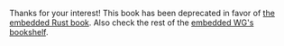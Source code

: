 Thanks for your interest! This book has been deprecated in favor of [the
embedded Rust book][book]. Also check the rest of the [embedded WG's][wg]
[bookshelf].

[book]: https://rust-embedded.github.io/bookshelf/book/index.html
[wg]: https://github.com/rust-embedded/wg
[bookshelf]: https://rust-embedded.github.io/bookshelf/

<!-- # Blinking an LED -->

<!-- (with too many hexadecimals) -->

<!-- > **HEADS UP** Most of the links in this page are PDFs! -->

<!-- So far we have only used the processor inside our microcontroller. The processor -->
<!-- can only do math and logic, and, on its own, it can't interact with the external -->
<!-- world: it can't drive a LED or a motor, read a sensor or communicate with other -->
<!-- devices. -->

<!-- To make our programs more useful (and fun!) we must learn to use *peripherals*. -->
<!-- A peripheral is an extra piece of electronics that's built, alongside the -->
<!-- processor, in the same microcontroller package. Peripherals give the processor -->
<!-- the extra functionality it needs to interact with the external world. -->

<!-- > Awesome! What can I do with these peripherals? -->

<!-- All sort of things! There are several different types of peripherals, each one -->
<!-- provides a different functionality. Microcontrollers manufacturers call them by -->
<!-- different names even if they provide the same functionality though. Here are -->
<!-- some of the most common ones (using STM32 naming convention): -->

<!-- - `GPIO`. General Purpose Input/Output. Can be used to turn on/off external -->
<!--   devices (e.g. a motor, a lamp, etc.) or to read the state of a "switch" -->
<!--   (e.g. a two-state (ON/OFF) switch, a keyboard, etc.). -->

<!-- - `ADC`. Analog-to-Digital Converter. Can be used to "read" analog sensors (e.g. -->
<!--   a thermometer, a light (intensity) sensor, etc.) or signals (e.g. voltage -->
<!--   level of a battery, electric current, etc.). -->

<!-- - `TIM`. Timers. Can be used to perform periodic tasks (e.g. every 100 ms), -->
<!--   measure lengths of time (e.g. for how long was this button pressed?) or -->
<!--   generate periodic signals with variable [duty cycle][dc] -->
<!--   (AKA [Pulse Width Modulation][pwm] (PWM)). PWM is mainly used to control how -->
<!--   much power is supplied to an electric machine like a motor which, in turn, -->
<!--   lets you indirectly control other parameters like speed and torque. -->

<!-- [dc]: https://en.wikipedia.org/wiki/Duty_cycle -->
<!-- [pwm]: https://en.wikipedia.org/wiki/Pulse-width_modulation -->

<!-- We'll explore these and several other peripherals in more detail in a [later -->
<!-- chapter]. -->

<!-- [later chapter]: peripherals.html -->

<!-- > So, how do I use these peripherals? -->

<!-- Thanks to some magic called [memory mapped I/O][MMIO], to the processor, -->
<!-- peripherals appear as memory regions (!). This means that, for example, by -->
<!-- writing to some special memory address you can use the digital I/O peripheral to -->
<!-- turn on/off a LED. Another example: By reading from some special memory address -->
<!-- you can use the Analog to Digital Converter peripheral to "read" an analog -->
<!-- sensor like a thermometer and get the current environment temperature as a -->
<!-- digital/discrete value. -->

<!-- [MMIO]: https://en.wikipedia.org/wiki/Memory-mapped_I/O -->

<!-- A chunk of memory associated to a single peripheral is known as a "register -->
<!-- block".  As other types of memory, these regions are usually accessed in word -->
<!-- sized chunks (32-bit on ARM). Each of these word sized chunks is referred to as -->
<!-- a (hardware) register; though registers can also be half-word or byte sized. -->
<!-- Each of these registers has a human-friendly name and an address associated to -->
<!-- it. -->

<!-- A concrete example: The STM32F303VCT6 microcontroller has a peripheral known as -->
<!-- Reset and Clock Control (RCC). The register block associated with this -->
<!-- peripheral starts at address `0x4002_10000`. This register block is comprised of -->
<!-- several registers as seen on its [register map]. One of registers associated -->
<!-- with this peripheral is the ["AHB peripheral clock enable register"][AHBENR] -->
<!-- (AKA `APB2ENR`) which lives at address `0x4002_1014`. This particular register -->
<!-- can be used to power on/off other peripherals. -->

<!-- [register map]: http://www.st.com/content/ccc/resource/technical/document/reference_manual/4a/19/6e/18/9d/92/43/32/DM00043574.pdf/files/DM00043574.pdf/jcr:content/translations/en.DM00043574.pdf#page=166&zoom=auto,67,754 -->
<!-- [AHBENR]: http://www.st.com/content/ccc/resource/technical/document/reference_manual/4a/19/6e/18/9d/92/43/32/DM00043574.pdf/files/DM00043574.pdf/jcr:content/translations/en.DM00043574.pdf#page=148&zoom=auto,67,447 -->

<!-- To get familiar with the use of peripherals, we'll write the microcontroller -->
<!-- version of the "hello world" program: Blinking an LED. -->

<!-- ## The device-agnostic plan -->

<!-- This is an overview of what our program will do: -->

<!-- 1. Power on the digital output peripheral. -->

<!-- To save energy, most of the peripherals in a microcontroller boot in a powered -->
<!-- off state. We have to explicitly "power on" the peripherals we want to use. -->

<!-- 2. Put the *pin* that's connected to the LED in *output mode*. -->

<!-- A pin a metal contact that a microcontroller exposes and that can be -->
<!-- electrically connected to another device. A pin can either be (configured) to be -->
<!-- in input mode or in output mode, but it must be in output mode to be able to -->
<!-- drive (i.e. supply current to) an external device. Most pins start in input mode -->
<!-- right after the micro boots to avoid spuriously driving external devices. -->

<!-- 3. Set the pin *high* or *low* to turn on the LED. -->

<!-- *Low* means outputting zero volts (0V) on the pin whereas *high* means -->
<!-- outputting a non-zero voltage, usually the power supply voltage (3.3V on most -->
<!-- Cortex-M micros), on the pin. Depending on how the LED is wired to the pin, -->
<!-- setting the pin low/high should turn it off/on or the other way around. -->

<!-- After we've confirmed that we can turn the LED on/off, we'll modify the program -->
<!-- to toggle the state of the LED pin every few seconds. -->

<!-- ## The device-specific details -->

<!-- Now we must fill in the device-specific details to realize our plan. All the -->
<!-- needed information will come from the microcontroller reference manual -->
<!-- ([here's mine][rm]) and the dev board user manual ([here's mine][um]). -->

<!-- [rm]: http://www.st.com/resource/en/reference_manual/DM00043574.pdf -->
<!-- [um]: http://www.st.com/resource/en/user_manual/dm00063382.pdf -->

<!-- ### Which LED, which pin? -->

<!-- First, we must pick a LED on the dev board to work with. Your dev board very -->
<!-- likely has at least one "user LED" that's connected to one of the -->
<!-- microcontroller's pin (check its user manual). Don't confuse an "user LED" with -->
<!-- the "power LED". The latter is an indicator of whether the board is powered on -->
<!-- or off and can't be controlled by the microcontroller. -->

<!-- > **TODO** What do I do if my dev board doesn't have an "user LED"? -->

<!-- The STM32F3DISCOVERY has [eight user LEDs][leds]. For this example, I'll be -->
<!-- using the red one that's connected to the pin *PE9*. Because micros have many -->
<!-- I/O pins, these pins are usually grouped in *ports*. A port is a collection of -->
<!-- 8, 16, or some other number of pins. Ports are usually identified with letters: -->
<!-- A, B, etc. and the pins in it are usually identified with numbers: 0, 1, etc. -->
<!-- Therefore, you can think of the the pin PE9 as the 10th (because numbering -->
<!-- starts at 0) pin in the port E. -->

<!-- [leds]: http://www.st.com/content/ccc/resource/technical/document/user_manual/8a/56/97/63/8d/56/41/73/DM00063382.pdf/files/DM00063382.pdf/jcr:content/translations/en.DM00063382.pdf#page=18&zoom=auto,67,521 -->

<!-- ### How to power on a peripheral? -->

<!-- Micros have a dedicated peripheral that's in charge of "clocking" other -->
<!-- peripherals. Clocking in this context means powering on/off a peripheral. A -->
<!-- peripheral that doesn't receive a clock signal is basically powered off -- it -->
<!-- can't be used and it doesn't (actively) consume energy. -->

<!-- On STM32 micros this peripheral is called [RCC]. The family of `*ENR` registers -->
<!-- in this peripheral control the clocking of other peripherals. In my case, I'm -->
<!-- interested in the [AHBENR] register which contains a `IOPEEN` bit that controls -->
<!-- the clocking of the E port. -->

<!-- [RCC]: http://www.st.com/content/ccc/resource/technical/document/reference_manual/a2/2d/02/4b/78/57/41/a3/CD00246267.pdf/files/CD00246267.pdf/jcr:content/translations/en.CD00246267.pdf#page=69&zoom=auto,67,755 -->

<!-- ### How to put the pin in output mode? -->

<!-- In my case, I need to put the pin `PE9` in output mode. Some register in the -->
<!-- [GPIOE] peripheral should let me do that. After looking through the -->
<!-- documentation, I found that the `MODER` register does that. In particular, the -->
<!-- [MODER] register contains the bitfield `MODER9` which control the "mode" (input -->
<!-- or output) of the pin `PE9`. I'll use the following setting: -->

<!-- [GPIOE]: http://www.st.com/content/ccc/resource/technical/document/reference_manual/4a/19/6e/18/9d/92/43/32/DM00043574.pdf/files/DM00043574.pdf/jcr:content/translations/en.DM00043574.pdf#page=228&zoom=auto,67,755 -->
<!-- [MODER]: http://www.st.com/content/ccc/resource/technical/document/reference_manual/4a/19/6e/18/9d/92/43/32/DM00043574.pdf/files/DM00043574.pdf/jcr:content/translations/en.DM00043574.pdf#page=237&zoom=auto,67,669 -->

<!-- - `MODER9 = 0b01` Puts the pin in general purpose push-pull output mode. -->

<!-- ### Driving the pin high and low -->

<!-- Again the register that I want must be in the `GPIOE` peripheral. In this case, -->
<!-- it's the `BSRR` register. It can individually *set* or *reset* a pin. Here, -->
<!-- *reset* means putting the pin low and *set* means driving the pin high. -->

<!-- ## Putting it all together -->

<!-- Here's a detailed specification of the program: -->

<!-- 1. Turn on the GPIOC peripheral: Set the `IOPEEN` bit in the `RCC->AHBENR` -->
<!--    register to `1`. -->

<!-- 2. Put the PE9 pin in output mode: Set the `MODER9` bitfield in the -->
<!--    `GPIOE->MODER` register to `0b01`. -->

<!-- 3. Set the PE9 pin high: Set the `BS9` bit in the `GPIOE->BSRR` register to `1`. -->

<!-- 4. Set the PE9 pin low: Set the `BR9` bit in the `GPIOE->BSRR` register to `1`. -->

<!-- ## The code -->

<!-- And here's the code. I'm omitting the `exception` and `lang_items` modules which -->
<!-- haven't changed since [our previous program]. -->

<!-- [our previous program]: ./exceptions.html#Installing%20the%20exception%20handlers -->

<!-- ``` rust -->
<!-- #[export_name = "_reset"] -->
<!-- pub extern "C" fn main() -> ! { -->
<!--     power_on_gpioe(); -->
<!--     put_pe9_in_output_mode(); -->
<!--     set_pe9_high(); -->
<!--     set_pe9_low(); -->

<!--     loop {} -->
<!-- } -->

<!-- fn power_on_gpioe() { -->
<!--     /// Start address of the RCC register block -->
<!--     const RCC: u32 = 0x4002_1000; -->

<!--     /// Offset address of the AHBENR register -->
<!--     const RCC_AHBENR: u32 = 0x14; -->

<!--     /// IOPCEN bit mask -->
<!--     const RCC_AHBENR_IOPEEN: u32 = 1 << 21; -->

<!--     unsafe { -->
<!--         // Pointer to the AHBENR register -->
<!--         let ahbenr = (RCC + RCC_AHBENR) as *mut u32; -->

<!--         // IOPECN = 1 -->
<!--         *ahbenr |= RCC_AHBENR_IOPEEN; -->
<!--     } -->
<!-- } -->

<!-- /// Start address of the GPIOC register block -->
<!-- const GPIOE: u32 = 0x4800_1000; -->

<!-- /// Offset address of the BSRR register -->
<!-- const GPIOE_BSRR: u32 = 0x18; -->

<!-- fn put_pe9_in_output_mode() { -->
<!--     /// Offset address of the CRH register -->
<!--     const GPIOE_MODER: u32 = 0x0; -->

<!--     unsafe { -->
<!--         // Pointer to the MODER register -->
<!--         let moder = (GPIOE + GPIOE_MODER) as *mut u32; -->

<!--         // MODER9 = 0b01 -->
<!--         *moder = (*moder & !(0b11 << 18)) | (0b01 << 18) -->
<!--     } -->
<!-- } -->

<!-- fn set_pe9_high() { -->
<!--     unsafe { -->
<!--         // Pointer to the BSRR register -->
<!--         let bsrr = (GPIOE + GPIOE_BSRR) as *mut u32; -->

<!--         // BS9 = 1 -->
<!--         *bsrr = 1 << 9; -->
<!--     } -->
<!-- } -->

<!-- fn set_pe9_low() { -->
<!--     unsafe { -->
<!--         // Pointer to the BSRR register -->
<!--         let bsrr = (GPIOE + GPIOE_BSRR) as *mut u32; -->

<!--         // BR9 = 1 -->
<!--         *bsrr = 1 << (16 + 9); -->
<!--     } -->
<!-- } -->
<!-- ``` -->

<!-- Quite unsightly, right? So many magic values. In a [later chapter], we'll -->
<!-- refactor this code to get rid of the magic values, the pointer arithmetic and -->
<!-- the raw pointers. But this code will make do for now! -->

<!-- [later chapter]: ./registers.html -->

<!-- ## Test it -->

<!-- Time to test our code! Don't feel discouraged if your program crashes or doesn't -->
<!-- work on the first try! I certainly get most of my embedded programs wrong when -->
<!-- I'm just starting to write drivers and have to deal with all these magic values -->
<!-- and/or have to jump back and forth between the microcontroller reference manual -->
<!-- and my library/program. -->

<!-- OK, here's how I'd debug this program: -->

<!-- 1. Starting from the program entry point, `_step`, repeatedly `step` over the -->
<!--    program until you hit the the "set the pin high" statement, in my case this -->
<!--    is the `*bsrr = 1 << 8`. If you didn't hit an exception, congratulations! -->
<!--    Head to step 3, otherwise go to step 2. -->

<!-- 2. If you hit an exception, you should now know which statement triggered it. -->
<!--    Reset your microcontroller with `monitor reset halt`, then step all the way -->
<!--    until your reach the faulty statement but don't execute it!. At this point, -->
<!--    inspect the address of the register that will be modified by the faulty -->
<!--    statement. Is the address right/valid? If not, fix it then go to step 1. -->

<!-- 3. You should now be about to execute the instruction that sets the LED pin -->
<!--    high. Step from here all the way to the endless `loop`. This should toggle -->
<!--    the state of the LED at least once. If it doesn't, then quite a few things -->
<!--    could have gone wrong ... See below: -->

<!-- - Wrong register address as seen in step 2. -->

<!-- - `GPIO` has not been powered on or configured properly. You'll have to -->
<!--   "examine" (`(gdb) x $ADDRESS`) all the related registers. If you didn't power -->
<!--   on the `GPIO` peripheral, you'll see that trying to write to that peripheral -->
<!--   registers has no effect. -->

<!-- - You are driving the wrong pin, i.e. one that's not connected to an LED. -->
<!--   Confirm this against your dev board user manual. -->

<!-- ## Adding a loop -->

<!-- Now that we know that we can toggle the state of the LED. Making the LED blink -->
<!-- is relatively easy. We need to add a `delay` function and then move the LED -->
<!-- toggling code inside a loop: -->

<!-- ``` rust -->
<!-- #[export_name = "_reset"] -->
<!-- pub extern "C" fn main() -> ! { -->
<!--     power_on_gpioe(); -->
<!--     put_pe9_in_output_mode(); -->

<!--     let ticks = 100_000; -->
<!--     loop { -->
<!--         set_pe9_high(); -->
<!--         delay(ticks); -->
<!--         set_pe9_low(); -->
<!--         delay(ticks); -->
<!--     } -->
<!-- } -->

<!-- fn delay(n: u32) { -->
<!--     for _ in 0..n {} -->
<!-- } -->
<!-- ``` -->

<!-- I have no way of telling you what value of `n` will give you e.g. a delay of 1 -->
<!-- second because that depends on the built-in internal clock of your -->
<!-- microcontroller (mine is 8 MHz) and the actual instructions that `delay` -->
<!-- compiles to in debug mode. However, using a value between `10_000` and `100_000` -->
<!-- for `ticks` should make the LED blink at a visible rate. -->

<!-- ## Test it again -->

<!-- To test, simply flash the program and let it run from the debugger: -->

<!-- ``` -->
<!-- (gdb) continue -->
<!-- ``` -->

<!-- You should now see the LED blink at some rate. To make the LED blink faster make -->
<!-- the value of `ticks` smaller. To do this, first manually break the program by -->
<!-- pressing `Crtl-C` at `gdb`'s prompt, then use the following commands: -->

<!-- ``` -->
<!-- # break somewhere inside the loop -->
<!-- (gdb) break main.rs:13 -->

<!-- (gdb) continue -->
<!-- Breakpoint 1, app::main () at (..)/src/main.rs:13 -->
<!-- 13              set_pe9_high() -->

<!-- # make ticks smaller -->
<!-- (gdb) set ticks = 10000 -->

<!-- # clear breakpoint -->
<!-- (gdb) clear main.rs:13 -->

<!-- (gdb) continue -->
<!-- ``` -->

<!-- The LED should now blink at a faster rate. You can repeat the experiment but -->
<!-- setting `ticks` to a larger value. -->
